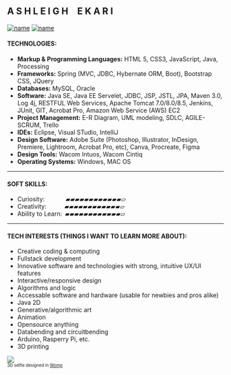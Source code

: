 
## A S H L E I G H  E K A R I
[![name](https://img.shields.io/badge/-LinkedIn-black.svg?style=flat-square&logo=linkedin&colorB=000)](https://www.linkedin.com/in/ashleighenichols) [![name](https://img.shields.io/badge/-ashleighekari.com-000?&logo=squarespace&style=flat-square)](https://www.ashleighekari.com)
#### TECHNOLOGIES:

- <strong>Markup & Programming Languages:</strong> HTML 5, CSS3, JavaScript, Java, Processing
- <strong>Frameworks:</strong> Spring (MVC, JDBC, Hybernate ORM, Boot), Bootstrap CSS, JQuery
- <strong>Databases:</strong> MySQL, Oracle
- <strong>Software:</strong> Java SE, Java EE Servelet, JDBC, JSP, JSTL, JPA, Maven 3.0, Log 4j, RESTFUL Web Services, Apache Tomcat 7.0/8.0/8.5, Jenkins, JUnit, GIT, Acrobat Pro, Amazon Web Service (AWS) EC2
- <strong>Project Management:</strong> E-R Diagram, UML modeling, SDLC, AGILE-SCRUM, Trello
- <strong>IDEs:</strong> Eclipse, Visual STudio, IntelliJ
- <strong>Design Software:</strong> Adobe Suite (Photoshop, Illustrator, InDesign, Premiere, Lightroom, Acrobat Pro, etc), Canva, Procreate, Figma
- <strong>Design Tools:</strong> Wacom Intuos, Wacom Cintiq
- <strong>Operating Systems:</strong> Windows, MAC OS

<hr>

#### SOFT SKILLS:

- Curiosity:       ▰▰▰▰▰▰▰▰▰▰▰▰▱<br>
- Creativity:      ▰▰▰▰▰▰▰▰▰▰▰▰▱<br>
- Ability to Learn: ▰▰▰▰▰▰▰▰▰▰▰▰▱<br>

<hr>

#### TECH INTERESTS (THINGS I WANT TO LEARN MORE ABOUT):

- Creative coding & computing <br>
- Fullstack development <br>
- Innovative software and technologies with strong, intuitive UX/UI features <br>
- Interactive/responsive design <br>
- Algorithms and logic <br> 
- Accessable software and hardware (usable for newbies and pros alike) <br>
- Java 2D <br>
- Generative/algorithmic art <br>
- Animation<br>
- Opensource anything <br>
- Databending and circuitbending<br>
- Arduino, Rasperry Pi, etc. <br>
- 3D printing <br>

![](https://images.squarespace-cdn.com/content/v1/55cf708be4b0d960b1718a9a/285e99ed-5acb-4fc3-b92c-1bd656cbfe2e/ezgif-3-4b3024f788.gif?format=200w)
<br><sup><sub>3D selfie designed in [Womp](https://www.womp.com/)</sub></sup>
